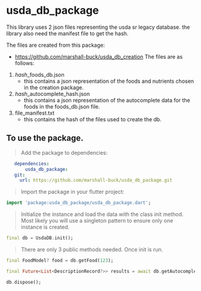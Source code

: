 # usda_db_package

This library uses 2 json files representing the usda sr legacy database. the library also need the manifest file to get the hash.

The files are created from this package:
- https://github.com/marshall-buck/usda_db_creation
The files are as follows:
1. *hash*_foods_db.json
   - this contains a json representation of the foods and nutrients chosen in the creation package.
2. *hash*_autocomplete_hash.json
   - this contains a json representation of the autocomplete data for the foods in the foods_db.json file.
3. file_manifest.txt
   - this contains the hash of the files used to create the db.



## To use the package.

> Add the package to dependencies:
 ```yaml
    dependencies:
        usda_db_package:
    git:
      url: https://github.com/marshall-buck/usda_db_package.git
```




> Import the package in your flutter project:

```dart
import 'package:usda_db_package/usda_db_package.dart';
```
> Initialize the instance and load the data with the class init method.  Most likely you will use a singleton pattern to ensure only one instance is created.
```dart
final db = UsdaDB.init();
```

> There are only 3 public methods needed. Once init is run.
```dart
final FoodModel? food = db.getFood(123);

final Future<List<DescriptionRecord?>> results = await db.getAutocompleteResults('apple');

db.dispose();
```
